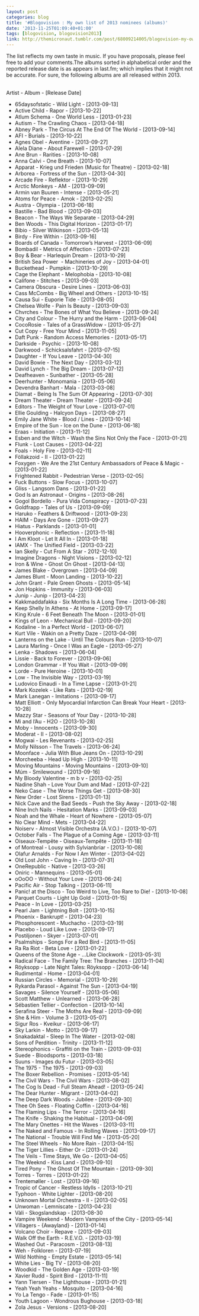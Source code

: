 ```yaml
---
layout: post
categories: blog
title: '#Blogovision : My own list of 2013 nominees (albums)'
date: '2013-11-25T01:09:40+01:00'
tags: [blogovision, blogovision2013]
link: http://themicronaut.tumblr.com/post/68009214005/blogovision-my-own-list-of-2013-nominees-albums
---
```

The list reflects my own taste in music. If you have proposals, please feel free to add your comments.The albums sorted in alphabetical order and the reported release date is as appears in last.fm; which implies that it might not be accurate. For sure, the following albums are all released within 2013.          

Artist - Album - [Release Date]

* 65daysofstatic - Wild Light - [2013-09-13]
* Active Child - Rapor - [2013-10-22]
* Atlum Schema - One World Less - [2013-01-23]
* Autism - The Crawling Chaos - [2013-04-18]
* Abney Park - The Circus At The End Of The World - [2013-09-14]
* AFI - Burials - [2013-10-22]
* Agnes Obel - Aventine - [2013-09-27]
* Alela Diane - About Farewell - [2013-07-29]
* Ane Brun - Rarities - [2013-10-08]
* Anna Calvi - One Breath - [2013-10-07]
* Apparat - Krieg und Frieden (Music for Theatre) - [2013-02-18]
* Arborea - Fortress of the Sun - [2013-04-30]
* Arcade Fire - Reflektor - [2013-10-29]
* Arctic Monkeys - AM - [2013-09-09]
* Armin van Buuren - Intense - [2013-05-21]
* Atoms for Peace - Amok - [2013-02-25]
* Austra - Olympia - [2013-06-18]
* Bastille - Bad Blood - [2013-09-03]
* Beacon - The Ways We Separate - [2013-04-29]
* Ben Woods - This Digital Horizon - [2013-01-17]
* Bibio - Silver Wilkinson - [2013-05-13]
* Birdy - Fire Within - [2013-09-16]
* Boards of Canada - Tomorrow’s Harvest - [2013-06-09]
* Bombadil - Metrics of Affection - [2013-07-23]
* Boy & Bear - Harlequin Dream - [2013-10-29]
* British Sea Power  - Machineries of Joy - [2013-04-01]
* Buckethead - Pumpkin - [2013-10-29]
* Cage the Elephant - Melophobia - [2013-10-08]
* Califone - Stitches - [2013-09-03]
* Camera Obscura - Desire Lines - [2013-06-03]
* Cass McCombs - Big Wheel and Others - [2013-10-15]
* Causa Sui - Euporie Tide - [2013-08-05]
* Chelsea Wolfe - Pain Is Beauty - [2013-09-03]
* Chvrches - The Bones of What You Believe - [2013-09-24]
* City and Colour - The Hurry and the Harm - [2013-06-04]
* CocoRosie - Tales of a GrassWidow - [2013-05-27]
* Cut Copy - Free Your Mind - [2013-11-05]
* Daft Punk - Random Access Memories - [2013-05-17]
* Darkside - Psychic - [2013-10-08]
* Darkwood - Schicksalsfahrt - [2013-07-15]
* Daughter - Ιf You Leave - [2013-04-30]
* David Bowie - The Next Day - [2013-03-12]
* David Lynch - The Big Dream - [2013-07-12]
* Deafheaven - Sunbather - [2013-05-28]
* Deerhunter - Monomania - [2013-05-06]
* Devendra Banhart - Mala - [2013-03-08]
* Diamat - Being Is The Sum Of Appearing - [2013-07-30]
* Dream Theater - Dream Theater - [2013-09-24]
* Editors - The Weight of Your Love - [2013-07-01]
* Ellie Goulding - Halcyon Days - [2013-08-27]
* Emily Jane White - Blood / Lines - [2013-10-14]
* Empire of the Sun - Ice on the Dune - [2013-06-18]
* Eraas - Initiation - [2013-11-12]
* Esben and the Witch - Wash the Sins Not Only the Face - [2013-01-21]
* Flunk - Lost Causes - [2013-04-22]
* Foals - Holy Fire - [2013-02-11]
* Föllakzoid - II - [2013-01-22]
* Foxygen - We Are the 21st Century Ambassadors of Peace & Magic - [2013-01-22]
* Frightened Rabbit - Pedestrian Verse - [2013-02-05]
* Fuck Buttons - Slow Focus - [2013-10-07]
* Gliss - Langsom Dans - [2013-01-22]
* God Is an Astronaut - Origins - [2013-08-26]
* Gogol Bordello - Pura Vida Conspiracy - [2013-07-23]
* Goldfrapp - Tales of Us - [2013-09-09]
* Haruko - Feathers & Driftwood - [2013-09-23]
* HAIM - Days Are Gone - [2013-09-27]
* Hiatus - Parklands - [2013-01-01]
* Hooverphonic - Reflection - [2013-11-18]
* I Am Kloot - Let It All In - [2013-01-18]
* IAMX - The Unified Field - [2013-03-22]
* Ian Skelly - Cut From A Star - 2012-12-10]
* Imagine Dragons - Night Visions - [2013-02-12]
* Iron & Wine - Ghost On Ghost - [2013-04-13]
* James Blake - Overgrown - [2013-04-09]
* James Blunt - Moon Landing - [2013-10-22]
* John Grant - Pale Green Ghosts - [2013-05-14]
* Jon Hopkins - Immunity - [2013-06-03]
* Junip - Junip - [2013-04-23]
* Kakkmaddafakka - Six Months Is A Long Time - [2013-06-28]
* Keep Shelly In Athens - At Home - [2013-09-17]
* King Krule - 6 Feet Beneath The Moon - [2013-01-01]
* Kings of Leon - Mechanical Bull - [2013-09-20]
* Kodaline - In a Perfect World - [2013-06-07]
* Kurt Vile - Wakin on a Pretty Daze - [2013-04-09]
* Lanterns on the Lake - Until The Colours Run - [2013-10-07]
* Laura Marling - Once I Was an Eagle - [2013-05-27]
* Lenka - Shadows - [2013-06-04]
* Lissie - Back to Forever - [2013-09-06]
* London Grammar - If You Wait - [2013-09-09]
* Lorde - Pure Heroine - [2013-10-01]
* Low - The Invisible Way - [2013-03-19]
* Ludovico Einaudi - In a Time Lapse - [2013-01-21]
* Mark Kozelek - Like Rats - [2013-02-19]
* Mark Lanegan - Imitations - [2013-09-17]
* Matt Elliott - Only Myocardial Infarction Can Break Your Heart - [2013-10-28]
* Mazzy Star - Seasons of Your Day - [2013-10-28]
* Mi and l’Au - H2O - [2013-10-28]
* Moby - Innocents - [2013-09-30]
* Moderat - ΙΙ - [2013-08-02]
* Mogwai - Les Revenants - [2013-02-25]
* Molly Nilsson - The Travels - [2013-06-24]
* Moonface - Julia With Blue Jeans On - [2013-10-29]
* Morcheeba - Head Up High - [2013-10-11]
* Moving Mountains - Moving Mountains - [2013-09-10]
* Múm - Smilewound - [2013-09-16]
* My Bloody Valentine - m b v - [2013-02-25]
* Nadine Shah - Love Your Dum and Mad - [2013-07-22]
* Neko Case - The Worse Things Get - [2013-08-30]
* New Order - Lost Sirens - [2013-01-13]
* Nick Cave and the Bad Seeds - Push the Sky Away - [2013-02-18]
* Nine Inch Nails - Hesitation Marks - [2013-09-03]
* Noah and the Whale - Heart of Nowhere - [2013-05-07]
* No Clear Mind - Mets - [2013-04-22]
* Noiserv - Almost Visible Orchestra (A.V.O.) - [2013-10-07]
* October Falls - The Plague of a Coming Age - [2013-03-11]
* Oiseaux-Tempête - Oiseaux-Tempête - [2013-11-18]
* of Montreal - Lousy with Sylvianbriar - [2013-10-08]
* Olafur Arnalds - For Now I Am Winter - [2013-04-02]
* Old Lost John - Caving In - [2013-07-31]
* OneRepublic - Native - [2013-03-26]
* Oniric - Mannequins - [2013-05-01]
* oOoOO - Without Your Love - [2013-06-24]
* Pacific Air - Stop Talking - [2013-06-11]
* Panic! at the Disco - Too Weird to Live, Too Rare to Die! - [2013-10-08]
* Parquet Courts - Light Up Gold - [2013-01-15]
* Peace - In Love - [2013-03-25]
* Pearl Jam - Lightning Bolt - [2013-10-15]
* Phoenix - Bankrupt! - [2013-04-23]
* Phosphorescent - Muchacho - [2013-03-19]
* Placebo - Loud Like Love - [2013-09-17]
* Postiljonen - Skyer - [2013-07-01]
* Psalmships - Songs For a Red Bird - [2013-11-05]
* Ra Ra Riot - Beta Love - [2013-01-22]
* Queens of the Stone Age - …Like Clockwork - [2013-05-31]
* Radical Face - The Family Tree: The Branches - [2013-11-04]
* Röyksopp - Late Night Tales: Röyksopp - [2013-06-14]
* Rudimental - Home - [2013-04-01]
* Russian Circles - Memorial - [2013-10-29]
* Rykarda Parasol - Against The Sun - [2013-04-19]
* Savages - Silence Yourself - [2013-05-06]
* Scott Matthew - Unlearned - [2013-06-28]
* Sébastien Tellier - Confection - [2013-10-14]
* Serafina Steer - The Moths Are Real - [2013-09-09]
* She & Him - Volume 3 - [2013-05-07]
* Sigur Ros - Kveikur - [2013-06-17]
* Sky Larkin - Motto - [2013-09-17]
* Snakadaktal - Sleep In The Water - [2013-02-08]
* Sons of Perdition - Trinity - [2013-11-12]
* Stereophonics - Graffiti on the Train - [2013-09-03]
* Suede - Bloodsports - [2013-03-18]
* Suuns - Images du Futur - [2013-03-05]
* The 1975 - The 1975 - [2013-09-03]
* The Boxer Rebellion - Promises - [2013-05-14]
* The Civil Wars - The Civil Wars - [2013-08-02]
* The Cog Is Dead - Full Steam Ahead! - [2013-05-24]
* The Dear Hunter - Migrant - [2013-04-02]
* The Deep Dark Woods - Jubilee - [2013-09-30]
* Thee Oh Sees - Floating Coffin - [2013-04-16]
* The Flaming Lips - The Terror - [2013-04-16]
* The Knife - Shaking the Habitual - [2013-04-09]
* The Mary Onettes - Hit the Waves - [2013-03-11]
* The Naked and Famous - In Rolling Waves - [2013-09-17]
* The National - Trouble Will Find Me - [2013-05-20]
* The Steel Wheels - No More Rain - [2013-04-15]
* The Tiger Lillies - Either Or - [2013-01-24]
* The Veils - Time Stays, We Go - [2013-04-05]
* The Weeknd - Kiss Land - [2013-09-10]
* Tired Pony - The Ghost Of The Mountain - [2013-09-30]
* Torres - Torres - [2013-01-22]
* Trentemøller - Lost - [2013-09-16]
* Tropic of Cancer - Restless Idylls - [2013-10-21]
* Typhoon - White Lighter - [2013-08-20]
* Unknown Mortal Orchestra - II - [2013-02-05]
* Unwoman - Lemniscate - [2013-04-23]
* Vàli - Skogslandskap - [2013-08-30
* Vampire Weekend - Modern Vampires of the City - [2013-05-14]
* Villagers - {Awayland} - [2013-01-14]
* Volcano Choir - Repave - [2013-09-03]
* Walk Off the Earth - R.E.V.O. - [2013-03-19]
* Washed Out - Paracosm - [2013-08-13]
* Weh - Folkloren - [2013-07-19]
* Wild Nothing - Empty Estate - [2013-05-14]
* White Lies - Big TV - [2013-08-20]
* Woodkid - The Golden Age - [2013-03-19]
* Xavier Rudd - Spirit Bird - [2013-11-11]
* Yann Tiersen - The Lighthouse - [2013-01-21]
* Yeah Yeah Yeahs - Mosquito - [2013-04-16]
* Yo La Tengo - Fade - [2013-01-15]
* Youth Lagoon - Wondrous Bughouse - [2013-03-18]
* Zola Jesus - Versions - [2013-08-20]